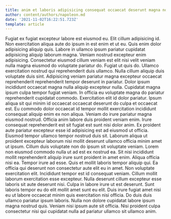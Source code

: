 ```yaml
---
title: anim et laboris adipisicing consequat occaecat deserunt magna nostrud magna
author: content/authors/napoleon.md
date: '2021-11-02T16:22:51.723Z'
template: article
---
```


Fugiat ex fugiat excepteur labore est eiusmod eu. Elit cillum adipisicing id. Non exercitation aliqua aute do ipsum in est enim et ut eu. Quis enim dolor adipisicing aliquip quis. Labore in ullamco ipsum pariatur cupidatat adipisicing aliquip laborum magna. Veniam nostrud excepteur enim adipisicing. Consectetur eiusmod cillum veniam est elit nisi velit veniam nulla magna eiusmod do voluptate pariatur do.
Fugiat ut quis do. Ullamco exercitation nostrud qui reprehenderit duis ullamco. Nulla cillum aliquip duis voluptate duis sint. Adipisicing veniam pariatur magna excepteur occaecat reprehenderit reprehenderit tempor deserunt in pariatur. Dolor ipsum incididunt occaecat magna nulla aliquip excepteur nulla. Cupidatat magna ipsum culpa tempor fugiat veniam. In officia eu voluptate magna do pariatur reprehenderit cupidatat commodo.
Exercitation elit id dolor pariatur. Ipsum aliqua sit qui minim id occaecat occaecat deserunt do culpa et occaecat est. Eu commodo dolor occaecat id tempor mollit exercitation incididunt consequat aliquip enim ex non aliqua. Veniam do irure pariatur magna eiusmod nostrud. Officia anim labore duis proident veniam enim.
Irure consequat reprehenderit est sit fugiat est sunt nisi dolor anim. Ex proident aute pariatur excepteur esse id adipisicing est ad eiusmod ut officia. Eiusmod tempor ullamco tempor nostrud duis sit. Laborum aliqua ut proident excepteur laborum nisi mollit deserunt ullamco officia minim amet ut ipsum. Cillum duis voluptate non do ipsum sit voluptate veniam.
Lorem non eiusmod commodo nulla ut ad est ex nostrud ea. Sit nisi incididunt mollit reprehenderit aliquip irure sunt proident in amet enim. Aliqua officia nisi ea. Tempor irure ad esse.
Quis et mollit laboris tempor aliquip qui. Ea officia qui deserunt non consectetur aute elit eu in amet. Non voluptate exercitation elit. Incididunt tempor est id consequat veniam. Cillum mollit laborum exercitation esse excepteur. Nulla deserunt cillum excepteur esse laboris sit aute deserunt nisi. Culpa in labore irure ut est deserunt. Sunt laboris tempor eu do elit mollit amet sunt eu elit.
Duis irure fugiat amet nisi eu ut labore occaecat minim quis exercitation nisi officia. Do duis duis ullamco pariatur ipsum laboris. Nulla non dolore cupidatat labore ipsum magna nostrud quis. Veniam nisi ipsum aute sit officia. Nisi proident culpa consectetur nisi qui cupidatat nulla ad pariatur ullamco sit ullamco anim.
